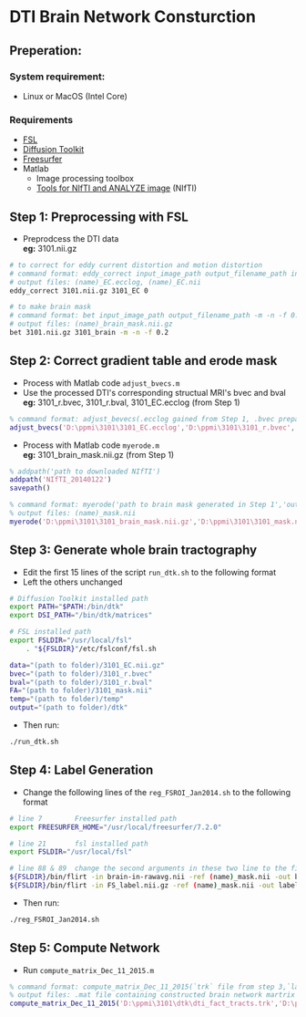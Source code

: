 # DTI Brain Network Consturction
## Preperation:
### System requirement:
- Linux or MacOS (Intel Core)
### Requirements
- [FSL](https://fsl.fmrib.ox.ac.uk/fsl/fslwiki/FSL)
- [Diffusion Toolkit](http://trackvis.org/)
- [Freesurfer](https://surfer.nmr.mgh.harvard.edu/fswiki/DownloadAndInstall) 
- Matlab
  - Image processing toolbox
  - [Tools for NIfTI and ANALYZE image](https://www.mathworks.com/matlabcentral/fileexchange/8797-tools-for-nifti-and-analyze-image) (NIfTI)
## Step 1: Preprocessing with FSL
- Preprodcess the DTI data  
**eg:** 3101.nii.gz
```bash
# to correct for eddy current distortion and motion distortion
# command format: eddy_correct input_image_path output_filename_path index
# output files: (name)_EC.ecclog, (name)_EC.nii
eddy_correct 3101.nii.gz 3101_EC 0

# to make brain mask
# command format: bet input_image_path output_filename_path -m -n -f 0.2
# output files: (name)_brain_mask.nii.gz
bet 3101.nii.gz 3101_brain -m -n -f 0.2
```
## Step 2: Correct gradient table and erode mask
- Process with Matlab code `adjust_bvecs.m`  
- Use the processed DTI's corresponding structual MRI's bvec and bval  
**eg:** 3101_r.bvec, 3101_r.bval, 3101_EC.ecclog (from Step 1)
```matlab
% command format: adjust_bevecs(.ecclog gained from Step 1, .bvec prepared, output file name ends in .bevc)
adjust_bvecs('D:\ppmi\3101\3101_EC.ecclog','D:\ppmi\3101\3101_r.bvec','D:\ppmi\3101\3101_adjs.bvec')
```
- Process with Matlab code `myerode.m`  
**eg:** 3101_brain_mask.nii.gz (from Step 1)  
```matlab
% addpath('path to downloaded NIfTI')
addpath('NIfTI_20140122')
savepath()

% command format: myerode('path to brain mask generated in Step 1','output barin mask path')
% output files: (name)_mask.nii
myerode('D:\ppmi\3101\3101_brain_mask.nii.gz','D:\ppmi\3101\3101_mask.nii')
```

## Step 3: Generate whole brain tractography
- Edit the first 15 lines of the script `run_dtk.sh` to the following format
- Left the others unchanged
```bash
# Diffusion Toolkit installed path
export PATH="$PATH:/bin/dtk"
export DSI_PATH="/bin/dtk/matrices"

# FSL installed path
export FSLDIR="/usr/local/fsl"
    . "${FSLDIR}"/etc/fslconf/fsl.sh

data="(path to folder)/3101_EC.nii.gz"
bvec="(path to folder)/3101_r.bvec"
bval="(path to folder)/3101_r.bval"
FA="(path to folder)/3101_mask.nii"
temp="(path to folder)/temp"
output="(path to folder)/dtk"
```
- Then run:
```bash
./run_dtk.sh
```
## Step 4: Label Generation
- Change the following lines of the `reg_FSROI_Jan2014.sh` to the following format
```bash
# line 7        Freesurfer installed path
export FREESURFER_HOME="/usr/local/freesurfer/7.2.0"

# line 21       fsl installed path
export FSLDIR="/usr/local/fsl"

# line 88 & 89  change the second arguments in these two line to the final output of step 2
${FSLDIR}/bin/flirt -in brain-in-rawavg.nii -ref (name)_mask.nii -out brain-in-DTI.nii.gz -omat TM.mat -cost corratio -dof 12  -interp nearestneighbour
${FSLDIR}/bin/flirt -in FS_label.nii.gz -ref (name)_mask.nii -out label.nii.gz -applyxfm -init TM.mat -interp nearestneighbour
```
- Then run:
```bash
./reg_FSROI_Jan2014.sh
```
## Step 5: Compute Network
- Run `compute_matrix_Dec_11_2015.m`
```matlab
% command format: compute_matrix_Dec_11_2015(`trk` file from step 3,`label.nii` from step 4, output path, threshold)
% output files: .mat file containing constructed brain network martrix
compute_matrix_Dec_11_2015('D:\ppmi\3101\dtk\dti_fact_tracts.trk','D:\ppmi\3101\label.nii','D:\ppmi\3101\3101.mat',5)
```

